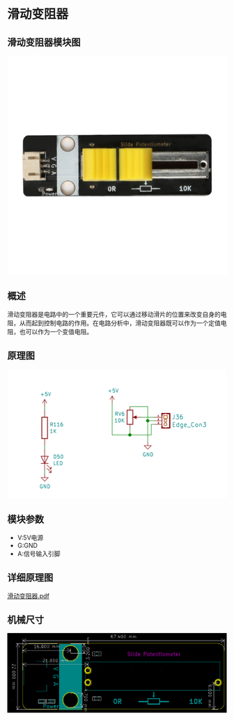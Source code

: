 # 滑动变阻器

## 滑动变阻器模块图

![tu1](滑动电阻器模块图片/tu1.png)



## 概述

滑动变阻器是电路中的一个重要元件，它可以通过移动滑片的位置来改变自身的电阻，从而起到控制电路的作用。在电路分析中，滑动变阻器既可以作为一个定值电阻，也可以作为一个变值电阻。

## 原理图

![tu2](滑动电阻器模块图片/tu2.png)

## 模块参数

* V:5V电源
* G:GND
* A:信号输入引脚

## 详细原理图

   [滑动变阻器.pdf](滑动电阻器模块图片\滑动变阻器.pdf) 

## 机械尺寸

![tu3](滑动电阻器模块图片/tu3.png)